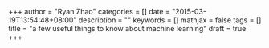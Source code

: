 +++
author = "Ryan Zhao"
categories = []
date = "2015-03-19T13:54:48+08:00"
description = ""
keywords = []
mathjax = false
tags = []
title = "a few useful things to know about machine learning"
draft = true
+++


